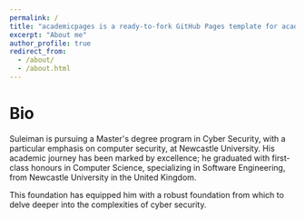 ```yaml
---
permalink: /
title: "academicpages is a ready-to-fork GitHub Pages template for academic personal websites"
excerpt: "About me"
author_profile: true
redirect_from: 
  - /about/
  - /about.html
---
```


Bio
======
Suleiman is pursuing a Master's degree program in Cyber Security, with a particular emphasis on computer security, at Newcastle University. His academic journey has been marked by excellence; he graduated with first-class honours in Computer Science, specializing in Software Engineering, from Newcastle University in the United Kingdom.

This foundation has equipped him with a robust foundation from which to delve deeper into the complexities of cyber security.